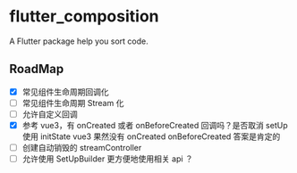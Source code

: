 # flutter_composition

A Flutter package help you sort code.

## RoadMap
- [x] 常见组件生命周期回调化
- [ ] 常见组件生命周期 Stream 化
- [ ] 允许自定义回调
- [x] 参考 vue3，有 onCreated 或者 onBeforeCreated 回调吗？是否取消 setUp 使用 initState
    vue3 果然没有 onCreated onBeforeCreated
    答案是肯定的
- [ ] 创建自动销毁的 streamController
- [ ] 允许使用 SetUpBuilder 更方便地使用相关 api ？